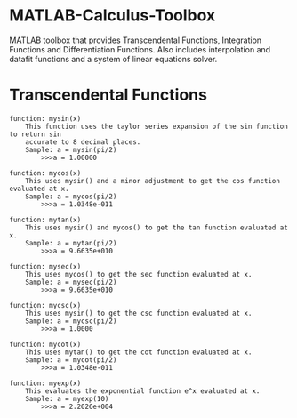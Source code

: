 # MATLAB-Calculus-Toolbox
<p>
MATLAB toolbox that provides Transcendental Functions, Integration Functions and Differentiation Functions. Also includes interpolation and datafit functions and a system of linear equations solver.
</p>

# Transcendental Functions
	function: mysin(x)
		This function uses the taylor series expansion of the sin function to return sin
		accurate to 8 decimal places.
		Sample: a = mysin(pi/2)
			>>>a = 1.00000

	function: mycos(x)
		This uses mysin() and a minor adjustment to get the cos function evaluated at x.
		Sample: a = mycos(pi/2)
			>>>a = 1.0348e-011

	function: mytan(x)
		This uses mysin() and mycos() to get the tan function evaluated at x.
		Sample: a = mytan(pi/2)
			>>>a = 9.6635e+010

	function: mysec(x)
		This uses mycos() to get the sec function evaluated at x.
		Sample: a = mysec(pi/2)
			>>>a = 9.6635e+010 

	function: mycsc(x)
		This uses mysin() to get the csc function evaluated at x.
		Sample: a = mycsc(pi/2)
			>>>a = 1.0000

	function: mycot(x)
		This uses mytan() to get the cot function evaluated at x.
		Sample: a = mycot(pi/2)
			>>>a = 1.0348e-011

	function: myexp(x)
		This evaluates the exponential function e^x evaluated at x.
		Sample: a = myexp(10)
			>>>a = 2.2026e+004	
